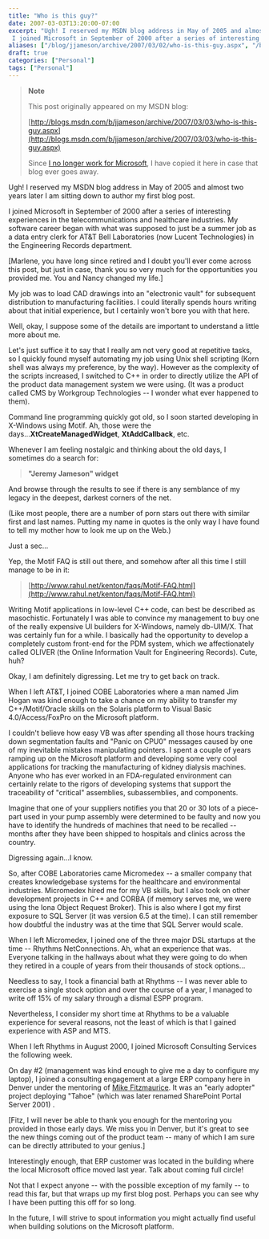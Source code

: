 ```yaml
---
title: "Who is this guy?"
date: 2007-03-03T13:20:00-07:00
excerpt: "Ugh! I reserved my MSDN blog address in May of 2005 and almost two years later I am sitting down to author my first blog post. 
 I joined Microsoft in September of 2000 after a series of interesting experiences in the telecommunications and healthcare..."
aliases: ["/blog/jjameson/archive/2007/03/02/who-is-this-guy.aspx", "/blog/jjameson/archive/2007/03/03/who-is-this-guy.aspx"]
draft: true
categories: ["Personal"]
tags: ["Personal"]
---
```


> **Note**
>
> This post originally appeared on my MSDN blog:
>
> [http://blogs.msdn.com/b/jjameson/archive/2007/03/03/who-is-this-guy.aspx](http://blogs.msdn.com/b/jjameson/archive/2007/03/03/who-is-this-guy.aspx)
>
> Since 		[I no longer work for Microsoft](/blog/jjameson/2011/09/02/last-day-with-microsoft), I have copied it here in case that blog  		ever goes away.

Ugh! I reserved my MSDN blog address in May of 2005 and almost two years later  I am sitting down to author my first blog post.

I joined Microsoft in September of 2000 after a series of interesting experiences  in the telecommunications and healthcare industries. My software career began with  what was supposed to just be a summer job as a data entry clerk for AT&T Bell  Laboratories (now Lucent Technologies) in the Engineering Records department.

[Marlene, you have long since retired and I doubt you'll ever come across this  post, but just in case, thank you so very much for the opportunities you provided  me. You and Nancy changed my life.]

My job was to load CAD drawings into an "electronic vault" for subsequent distribution  to manufacturing facilities. I could literally spends hours writing about that initial  experience, but I certainly won't bore you with that here.

Well, okay, I suppose some of the details are important to understand a little  more about me.

Let's just suffice it to say that I really am not very good at repetitive tasks,  so I quickly found myself automating my job using Unix shell scripting (Korn shell  was always my preference, by the way). However as the complexity of the scripts  increased, I switched to C++ in order to directly utilize the API of the product  data management system we were using. (It was a product called CMS by Workgroup  Technologies -- I wonder what ever happened to them).

Command line programming quickly got old, so I soon started developing in X-Windows  using Motif. Ah, those were the days...**XtCreateManagedWidget**, **XtAddCallback**, etc.

Whenever I am feeling nostalgic and thinking about the old days, I sometimes  do a search for:

> **"Jeremy Jameson" widget**

And browse through the results to see if there is any semblance of my legacy  in the deepest, darkest corners of the net.

(Like most people, there are a number of porn stars out there with similar first  and last names. Putting my name in quotes is the only way I have found to tell my  mother how to look me up on the Web.)

Just a sec...

Yep, the Motif FAQ is still out there, and somehow after all this time I still  manage to be in it:

> [http://www.rahul.net/kenton/faqs/Motif-FAQ.html](http://www.rahul.net/kenton/faqs/Motif-FAQ.html)

Writing Motif applications in low-level C++ code, can best be described as masochistic.  Fortunately I was able to convince my management to buy one of the really expensive  UI builders for X-Windows, namely db-UIM/X. That was certainly fun for a while.  I basically had the opportunity to develop a completely custom front-end for the  PDM system, which we affectionately called OLIVER (the Online Information Vault  for Engineering Records). Cute, huh?

Okay, I am definitely digressing. Let me try to get back on track.

When I left AT&T, I joined COBE Laboratories where a man named Jim Hogan  was kind enough to take a chance on my ability to transfer my C++/Motif/Oracle skills  on the Solaris platform to Visual Basic 4.0/Access/FoxPro on the Microsoft platform.

I couldn't believe how easy VB was after spending all those hours tracking down  segmentation faults and "Panic on CPU0" messages caused by one of my inevitable  mistakes manipulating pointers. I spent a couple of years ramping up on the Microsoft  platform and developing some very cool applications for tracking the manufacturing  of kidney dialysis machines. Anyone who has ever worked in an FDA-regulated environment  can certainly relate to the rigors of developing systems that support the traceability  of "critical" assemblies, subassemblies, and components.

Imagine that one of your suppliers notifies you that 20 or 30 lots of a piece-part  used in your pump assembly were determined to be faulty and now you have to identify  the hundreds of machines that need to be recalled -- months after they have been  shipped to hospitals and clinics across the country.

Digressing again...I know.

So, after COBE Laboratories came Micromedex -- a smaller company that creates  knowledgebase systems for the healthcare and environmental industries. Micromedex  hired me for my VB skills, but I also took on other development projects in C++  and CORBA (if memory serves me, we were using the Iona Object Request Broker). This  is also where I got my first exposure to SQL Server (it was version 6.5 at the time).  I can still remember how doubtful the industry was at the time that SQL Server would  scale.

When I left Micromedex, I joined one of the three major DSL startups at the time  -- Rhythms NetConnections. Ah, what an experience that was. Everyone talking in  the hallways about what they were going to do when they retired in a couple of years  from their thousands of stock options...

Needless to say, I took a financial bath at Rhythms -- I was never able to exercise  a single stock option and over the course of a year, I managed to write off 15%  of my salary through a dismal ESPP program.

Nevertheless, I consider my short time at Rhythms to be a valuable experience  for several reasons, not the least of which is that I gained experience with ASP  and MTS.

When I left Rhythms in August 2000, I joined Microsoft Consulting Services the  following week.

On day #2 (management was kind enough to give me a day to configure my laptop),  I joined a consulting engagement at a large ERP company here in Denver under the  mentoring of [Mike Fitzmaurice](http://blogs.msdn.com/mikefitz/). It  was an "early adopter" project deploying "Tahoe" (which was later renamed SharePoint  Portal Server 2001) .

[Fitz, I will never be able to thank you enough for the mentoring you provided  in those early days. We miss you in Denver, but it's great to see the new things  coming out of the product team -- many of which I am sure can be directly attributed  to your genius.]

Interestingly enough, that ERP customer was located in the building where the  local Microsoft office moved last year. Talk about coming full circle!

Not that I expect anyone -- with the possible exception of my family -- to read  this far, but that wraps up my first blog post. Perhaps you can see why I have been  putting this off for so long.

In the future, I will strive to spout information you might actually find useful  when building solutions on the Microsoft platform.


